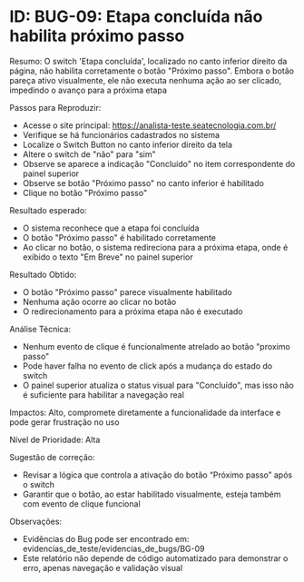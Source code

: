 # ID: BUG-09: Etapa concluída não habilita próximo passo

Resumo:
O switch 'Etapa concluída', localizado no canto inferior direito da página, não habilita corretamente o botão "Próximo passo". Embora o botão pareça ativo visualmente, ele não executa nenhuma ação ao ser clicado, impedindo o avanço para a próxima etapa

Passos para Reproduzir:
- Acesse o site principal: https://analista-teste.seatecnologia.com.br/
- Verifique se há funcionários cadastrados no sistema
- Localize o Switch Button no canto inferior direito da tela
- Altere o switch de "não" para "sim"
- Observe se aparece a indicação "Concluído" no item correspondente do painel superior
- Observe se botão "Próximo passo" no canto inferior é habilitado
- Clique no botão "Próximo passo"

Resultado esperado: 
- O sistema reconhece que a etapa foi concluída
- O botão "Próximo passo" é habilitado corretamente
- Ao clicar no botão, o sistema redireciona para a próxima etapa, onde é exibido o texto "Em Breve" no painel superior

Resultado Obtido:
- O botão "Próximo passo" parece visualmente habilitado
- Nenhuma ação ocorre ao clicar no botão
- O redirecionamento para a próxima etapa não é executado

Análise Técnica:
- Nenhum evento de clique é funcionalmente atrelado ao botão "proximo passo"
- Pode haver falha no evento de click após a mudança do estado do switch
- O painel superior atualiza o status visual para "Concluído", mas isso não é suficiente para habilitar a navegação real

Impactos: Alto, compromete diretamente a funcionalidade da interface e pode gerar frustração no uso

Nível de Prioridade: Alta

Sugestão de correção:
- Revisar a lógica que controla a ativação do botão “Próximo passo” após o switch
- Garantir que o botão, ao estar habilitado visualmente, esteja também com evento de clique funcional

Observações:
- Evidências do Bug pode ser encontrado em: evidencias_de_teste/evidencias_de_bugs/BG-09
- Este relatório não depende de código automatizado para demonstrar o erro, apenas navegação e validação visual